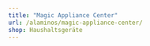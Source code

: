 ```yaml
---
title: "Magic Appliance Center"
url: /alaminos/magic-appliance-center/
shop: Haushaltsgeräte
---
```

